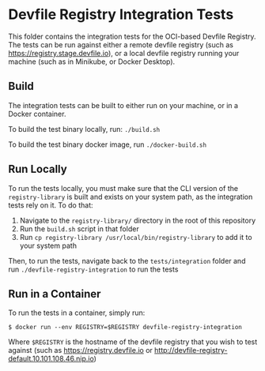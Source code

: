 # Devfile Registry Integration Tests

This folder contains the integration tests for the OCI-based Devfile Registry. The tests can be run against either a remote devfile registry (such as https://registry.stage.devfile.io), or a local devfile registry running your machine (such as in Minikube, or Docker Desktop).

## Build

The integration tests can be built to either run on your machine, or in a Docker container.

To build the test binary locally, run: `./build.sh`

To build the test binary docker image, run `./docker-build.sh`

## Run Locally

To run the tests locally, you must make sure that the CLI version of the `registry-library` is built and exists on your system path, as the integration tests rely on it. To do that:

1. Navigate to the `registry-library/` directory in the root of this repository
2. Run the `build.sh` script in that folder
3. Run `cp registry-library /usr/local/bin/registry-library` to add it to your system path

Then, to run the tests, navigate back to the `tests/integration` folder and run `./devfile-registry-integration` to run the tests

## Run in a Container

To run the tests in a container, simply run:
```
$ docker run --env REGISTRY=$REGISTRY devfile-registry-integration
```

Where `$REGISTRY` is the hostname of the devfile registry that you wish to test against (such as https://registry.devfile.io or http://devfile-registry-default.10.101.108.46.nip.io)
